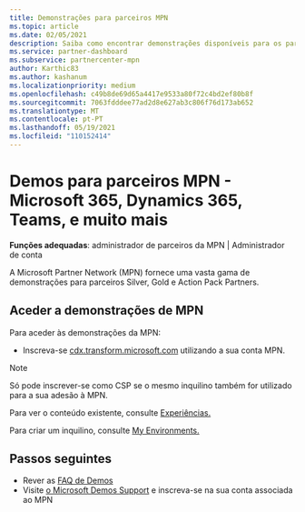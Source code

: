 ```yaml
---
title: Demonstrações para parceiros MPN
ms.topic: article
ms.date: 02/05/2021
description: Saiba como encontrar demonstrações disponíveis para os parceiros MPN Silver, Gold e Action Pack.
ms.service: partner-dashboard
ms.subservice: partnercenter-mpn
author: Karthic83
ms.author: kashanum
ms.localizationpriority: medium
ms.openlocfilehash: c49b8de69d65a4417e9533a80f72c4bd2ef80b8f
ms.sourcegitcommit: 7063fdddee77ad2d8e627ab3c806f76d173ab652
ms.translationtype: MT
ms.contentlocale: pt-PT
ms.lasthandoff: 05/19/2021
ms.locfileid: "110152414"
---
```

# <a name="demos-for-mpn-partners--microsoft-365-dynamics-365-teams-and-more"></a>Demos para parceiros MPN - Microsoft 365, Dynamics 365, Teams, e muito mais

**Funções adequadas**: administrador de parceiros da MPN | Administrador de conta

A Microsoft Partner Network (MPN) fornece uma vasta gama de demonstrações para parceiros Silver, Gold e Action Pack Partners.

## <a name="access-mpn-demos"></a>Aceder a demonstrações de MPN

Para aceder às demonstrações da MPN:

- Inscreva-se [cdx.transform.microsoft.com](https://cdx.transform.microsoft.com/) utilizando a sua conta MPN.

>[!NOTE]
>Só pode inscrever-se como CSP se o mesmo inquilino também for utilizado para a sua adesão à MPN.

Para ver o conteúdo existente, consulte [Experiências.](https://cdx.transform.microsoft.com/experiences)

Para criar um inquilino, consulte [My Environments.](https://cdx.transform.microsoft.com/my-tenants)

## <a name="next-steps"></a>Passos seguintes

- Rever as [FAQ de Demos](https://cdx.transform.microsoft.com/help/faq)
- Visite [o Microsoft Demos Support](https://cdx.transform.microsoft.com/submit-request) e inscreva-se na sua conta associada ao MPN
